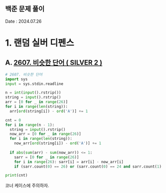 ## 백준 문제 풀이
Date : 2024.07.26

# 1. 랜덤 실버 디펜스
## A. [2607. 비슷한 단어 ( SILVER 2 )](https://www.acmicpc.net/problem/2607)
```py
# 2607. 비슷한 단어
import sys
input = sys.stdin.readline

n = int(input().rstrip())
string = input().rstrip()
arr = [0 for _ in range(26)]
for i in range(len(string)):
  arr[ord(string[i]) - ord('A')] += 1

cnt = 0
for i in range(n - 1): 
  string = input().rstrip()
  now_arr = [0 for _ in range(26)]
  for i in range(len(string)):
    now_arr[ord(string[i]) - ord('A')] += 1
    
  if abs(sum(arr) - sum(now_arr)) <= 1: 
    sarr = [0 for _ in range(26)]
    for i in range(26): sarr[i] = arr[i] - now_arr[i]
    if (sarr.count(0) == 26) or (sarr.count(0) == 24 and sarr.count(1) == 1 and sarr.count(-1) == 1) or (sarr.count(0) == 25 and sarr.count(1) == 1) or (sarr.count(0) == 25 and sarr.count(-1) == 1): cnt += 1

print(cnt)
```
코너 케이스에 주의하자.
